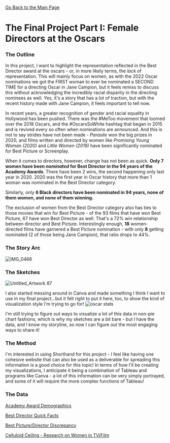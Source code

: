 [Go Back to the Main Page](https://delsears.github.io/cmustudent-repository/) 
# The Final Project Part I: Female Directors at the Oscars

### The Outline
In this project, I want to highlight the representation reflected in the Best Director award at the oscars - or, in more likely terms, the *lack* of representation. This will mainly focus on women, as with the 2022 Oscar nominations we got the FIRST woman to ever be nominated a SECOND TIME for a directing Oscar in Jane Campion, but it feels remiss to discuss this without acknowledging the incredibly racial disparity in the directing nominees as well. Yes, it's a story that has a lot of traction, but with the recent history made with Jane Campion, it feels important to tell now. 

In recent years, a greater recognition of gender and racial equality in Hollywood has been pushed. There was the #MeToo movement that loomed over the 2018 Oscars, and the #OscarsSoWhite hashtag that began in 2015 and is revived every so often when nominations are announced. And this is not to say strides have not been made - _Parasite_ won the big prizes in 2020, and films written and directed by women like _Promising Young Woman (2020)_ and _Little Women (2019)_ have been significantly nominated for Best Picture or Screenplay. 

When it comes to directors, however, change has not been as quick. **Only 7 women have been *nominated* for Best Director in the 94 years of the Academy Awards**. There have been 2 wins, the second happening only last year in 2020. 2020 was the first year in Oscar history that more than 1 woman was nominated in the Best Director category. 

Similarly, only **6 Black directors have been nominated in 94 years, none of them women, and none of them winning.** 

The exclusion of women from the Best Director category also has ties to those movies that win for Best Picture - of the 93 films that have won Best Picture, 67 have won Best Director as well. That's a 72% win relationship between director and Best Picture. Interestingly enough, **18** women-directed films have garnered a Best Picture nomination - with only **8** getting nominated (2 of those being Jane Campion), that ratio drops to 44%. 

### The Story Arc
![IMG_0466](https://user-images.githubusercontent.com/97906084/153259885-95abefc1-5dfd-45b0-9117-8b3fe1218632.JPG)

### The Sketches
![Untitled_Artwork 87](https://user-images.githubusercontent.com/97906084/153262436-7dd30e00-6dd5-4b04-90d6-b3f77799bf7c.jpg)

I also started messing around in Canva and made something I think I want to use in my final project...but it felt right to put it here, too, to show the kind of visualization style I'm trying to go for!
![oscar stats](https://user-images.githubusercontent.com/97906084/153721399-ed12facf-62b2-45a7-a22a-9958b0ccb3ca.png)

I'm still trying to figure out ways to visualize a lot of this data in non-pie chart fashions, which is why my sketches are a bit bare - but I have the data, and I know my storyline, so now I can figure out the most engaging ways to share it!


### The Method 
I'm interested in using Shorthand for this project - I feel like having one cohesive website that can also be used as a deliverable for spreading this information is a good choice for this topic! In terms of how I'll be creating my visualizations, I anticipate it being a combination of Tableau and programs like Canva - a lot of this information can be very simply portrayed, and some of it will require the more complex functions of Tableau!

### The Data
[Academy Award Demographics](https://data.world/crowdflower/academy-awards-demographics)

[Best Director Quick Facts](https://www.filmsite.org/bestdirs1.html) 

[Best Picture/Director Discrepancy](https://web.archive.org/web/20120113073946/http://awardsdatabase.oscars.org/ampas_awards/help/statistics/bestpixdirdiff.html) 

[Celluloid Ceiling - Research on Women in TV/Film](https://womenintvfilm.sdsu.edu/research/) 
